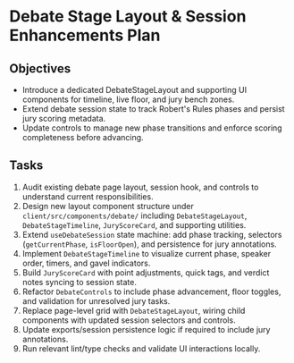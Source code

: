 <!--
 * Author: gpt-5-codex
 * Date: 2025-10-17 18:37 UTC
 * PURPOSE: Planning document outlining tasks to restructure debate stage layout and related state.
 * SRP/DRY check: Pass - dedicated planning artifact without code duplication.
-->
# Debate Stage Layout & Session Enhancements Plan

## Objectives
- Introduce a dedicated DebateStageLayout and supporting UI components for timeline, live floor, and jury bench zones.
- Extend debate session state to track Robert's Rules phases and persist jury scoring metadata.
- Update controls to manage new phase transitions and enforce scoring completeness before advancing.

## Tasks
1. Audit existing debate page layout, session hook, and controls to understand current responsibilities.
2. Design new layout component structure under `client/src/components/debate/` including `DebateStageLayout`, `DebateStageTimeline`, `JuryScoreCard`, and supporting utilities.
3. Extend `useDebateSession` state machine: add phase tracking, selectors (`getCurrentPhase`, `isFloorOpen`), and persistence for jury annotations.
4. Implement `DebateStageTimeline` to visualize current phase, speaker order, timers, and gavel indicators.
5. Build `JuryScoreCard` with point adjustments, quick tags, and verdict notes syncing to session state.
6. Refactor `DebateControls` to include phase advancement, floor toggles, and validation for unresolved jury tasks.
7. Replace page-level grid with `DebateStageLayout`, wiring child components with updated session selectors and controls.
8. Update exports/session persistence logic if required to include jury annotations.
9. Run relevant lint/type checks and validate UI interactions locally.
